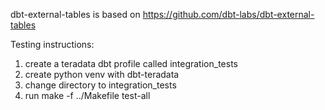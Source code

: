 dbt-external-tables is based on https://github.com/dbt-labs/dbt-external-tables

Testing instructions:
1. create a teradata dbt profile called integration_tests
2. create python venv with dbt-teradata
3. change directory to  integration_tests
4. run make -f ../Makefile test-all